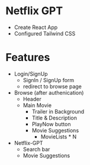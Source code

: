 # Netflix GPT
- Create React App
- Configured Tailwind CSS

# Features
- Login/SignUp
    - SignIn / SignUp form
    - redirect to browse page
- Browse (after authenication)
    - Header
    - Main Movie
        - Trailer in Background
        - Title & Description
        - PlayNow button
        - Movie Suggestions
            - MovieLists * N
- Netflix-GPT
    - Search bar
    - Movie Suggestions